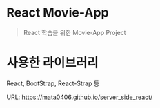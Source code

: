 # React Movie-App
> React 학습을 위한 Movie-App Project

# 사용한 라이브러리
React, BootStrap, React-Strap 등

URL: https://mata0406.github.io/server_side_react/
